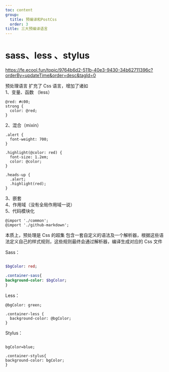 ```yaml
---
toc: content
group:
  title: 预编译和PostCss
  order: 3
title: 三大预编译语言
---
```


# sass、less 、stylus

https://fe.ecool.fun/topic/9764b6d2-511b-40e3-9430-34b62711396c?orderBy=updateTime&order=desc&tagId=0

预处理语言
扩充了 Css 语言，增加了诸如<br/>
1、变量、函数 （less）

```less
@red: #c00;
strong {
  color: @red;
}
```

2、混合（mixin）

```less
.alert {
  font-weight: 700;
}

.highlight(@color: red) {
  font-size: 1.2em;
  color: @color;
}

.heads-up {
  .alert;
  .highlight(red);
}
```

3、嵌套<br/>
4、作用域（没有全局作用域一说）<br/>
5、代码模块化<br/>

```less
@import './common';
@import './github-markdown';
```

本质上，预处理是 Css 的超集 包含一套自定义的语法及一个解析器，根据这些语法定义自己的样式规则，这些规则最终会通过解析器，编译生成对应的 Css 文件

Sass：<br/>

```sass

$bgColor: red;

.container-sass{
background-color: $bgColor;
}
```

Less：

```less
@bgColor: green;

.container-less {
  background-color: @bgColor;
}
```

Stylus：

```stylus

bgColor=blue;

.container-stylus{
background-color: bgColor;
}

```
